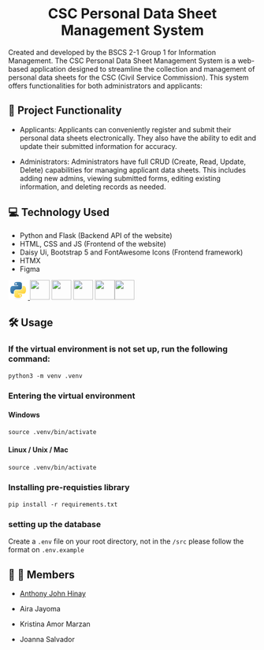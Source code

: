 <h1 align="center"> CSC Personal Data Sheet Management System </h1>

Created and developed by the BSCS 2-1 Group 1 for Information Management. The CSC Personal Data Sheet Management System is a web-based application designed to streamline the collection and management of personal data sheets for the CSC (Civil Service Commission). This system offers functionalities for both administrators and applicants:

## 💼 Project Functionality

* Applicants: Applicants can conveniently register and submit their personal data sheets electronically. They also have the ability to edit and update their submitted information for accuracy.

* Administrators: Administrators have full CRUD (Create, Read, Update, Delete) capabilities for managing applicant data sheets. This includes adding new admins, viewing submitted forms, editing existing information, and deleting records as needed.

## 💻 Technology Used

* Python and Flask (Backend API of the website)
* HTML, CSS and JS (Frontend of the website)
* Daisy Ui, Bootstrap 5 and FontAwesome Icons (Frontend framework)
* HTMX
* Figma  


<p align="left">
 <!---Python--->
  <a href="https://www.python.org" target="_blank"> <img src="https://raw.githubusercontent.com/devicons/devicon/master/icons/python/python-original.svg" alt="python" width="40" height="40"/> </a> <a> <img src="https://cdn.jsdelivr.net/gh/devicons/devicon@latest/icons/javascript/javascript-original.svg" width="40" height="40"/> </a> <a><img src="https://cdn.jsdelivr.net/gh/devicons/devicon@latest/icons/css3/css3-original.svg" width="40" height="40"/></a> <a> <img src="https://img.daisyui.com/images/daisyui-logo/daisyui-logomark-1024-1024.png" width="40" height="40"> <a><img src="https://cdn.jsdelivr.net/gh/devicons/devicon@latest/icons/flask/flask-original.svg" width="40" height="40"/><a><img src="https://cdn.jsdelivr.net/gh/devicons/devicon@latest/icons/figma/figma-original.svg" width="40" height="40"/></a>

</p>

## 🛠️ Usage

### If the virtual environment is not set up, run the following command:
```
python3 -m venv .venv
```

### Entering the virtual environment

#### Windows

```
source .venv/bin/activate
```

#### Linux / Unix / Mac

```
source .venv/bin/activate
```

### Installing pre-requisties library

```
pip install -r requirements.txt
```
### setting up the database

Create a `.env` file on your root directory, not in the `/src`
please follow the format on `.env.example`


## 👨 👩 Members

* [Anthony John Hinay](https://github.com/yam-1111)

* Aira Jayoma

* Kristina Amor Marzan

* Joanna Salvador